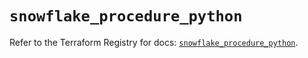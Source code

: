 # `snowflake_procedure_python`

Refer to the Terraform Registry for docs: [`snowflake_procedure_python`](https://registry.terraform.io/providers/snowflake-labs/snowflake/1.0.0/docs/resources/procedure_python).
